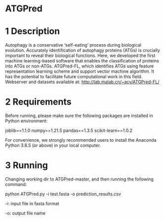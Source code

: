 # ATGPred

# 1 Description
Autophagy is a conservative ‘self-eating’ process during biological evolution. Accurately identification of autophagy proteins (ATGs) is crucially important to reveal their biological functions. Here, we developed the first machine learning-based software that enables the classification of proteins into ATGs or non-ATGs. ATGPred-FL, which identifies ATGs using feature representation learning scheme and support vector machine algorithm. It has the potential to facilitate future computational work in this field.
Webserver and datasets available at:
http://lab.malab.cn/~acy/ATGPred-FL/ 


# 2 Requirements
Before running, please make sure the following packages are installed in Python environment:

joblib==1.1.0
numpy==1.21.5
pandas==1.3.5
scikit-learn==1.0.2

For convenience, we strongly recommended users to install the Anaconda Python 3.8.5
(or above) in your local computer.


# 3 Running
Changing working dir to ATGPred-master, and then running the following command:

python ATGPred.py -i test.fasta -o prediction_results.csv

-i: input file in fasta format

-o: output file name
